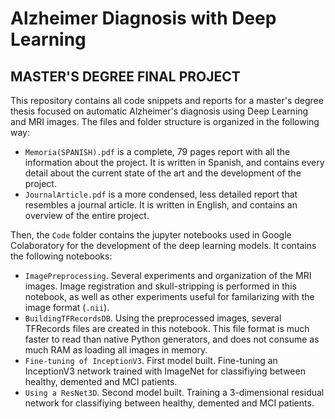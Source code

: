# Alzheimer Diagnosis with Deep Learning
## MASTER'S DEGREE FINAL PROJECT

This repository contains all code snippets and reports for a master's degree thesis focused on automatic Alzheimer's diagnosis using Deep Learning and MRI images. The files and folder structure is organized in the following way:

* `Memoria(SPANISH).pdf` is a complete, 79 pages report with all the information about the project. It is written in Spanish, and contains every detail about the current state of the art and the development of the project.
* `JournalArticle.pdf` is a more condensed, less detailed report that resembles a journal article. It is written in English, and contains an overview of the entire project.

Then, the `Code` folder contains the jupyter notebooks used in Google Colaboratory for the development of the deep learning models. It contains the following notebooks:

* `ImagePreprocessing`. Several experiments and organization of the MRI images. Image registration and skull-stripping is performed in this notebook, as well as other experiments useful for familarizing with the image format (`.nii`).
* `BuildingTFRecordsDB`. Using the preprocessed images, several TFRecords files are created in this notebook. This file format is much faster to read than native Python generators, and does not consume as much RAM as loading all images in memory.
* `Fine-tuning of InceptionV3`. First model built. Fine-tuning an InceptionV3 network trained with ImageNet for classifiying between healthy, demented and MCI patients.
* `Using a ResNet3D`. Second model built. Training a 3-dimensional residual network for classifiying between healthy, demented and MCI patients.
